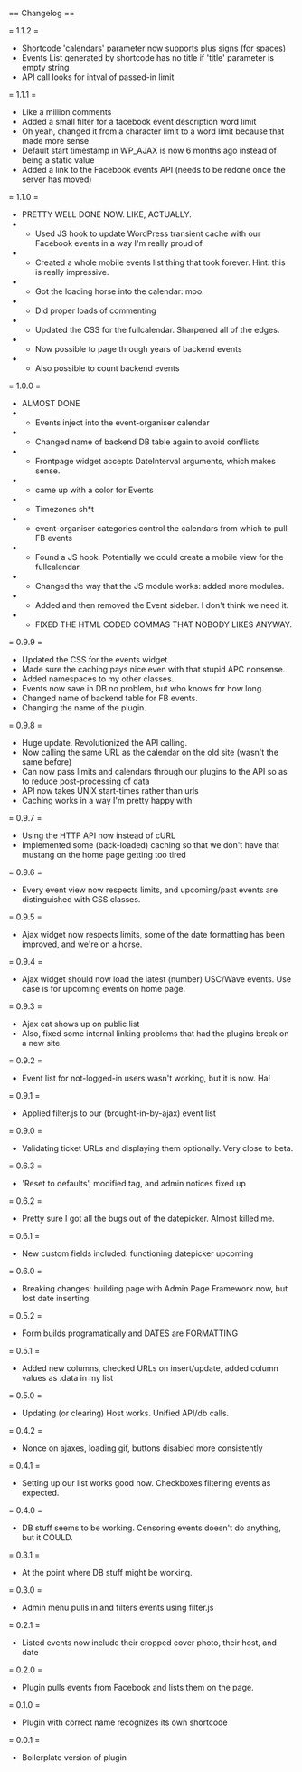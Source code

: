 == Changelog ==

= 1.1.2 =
* Shortcode 'calendars' parameter now supports plus signs (for spaces)
* Events List generated by shortcode has no title if 'title' parameter is empty string
* API call looks for intval of passed-in limit

= 1.1.1 =
* Like a million comments
* Added a small filter for a facebook event description word limit
* Oh yeah, changed it from a character limit to a word limit because that made more sense
* Default start timestamp in WP_AJAX is now 6 months ago instead of being a static value
* Added a link to the Facebook events API (needs to be redone once the server has moved)

= 1.1.0 =
* PRETTY WELL DONE NOW.  LIKE, ACTUALLY.
* * Used JS hook to update WordPress transient cache with our Facebook events in a way I'm really proud of.
* * Created a whole mobile events list thing that took forever.  Hint: this is really impressive.
* * Got the loading horse into the calendar: moo.
* * Did proper loads of commenting
* * Updated the CSS for the fullcalendar.  Sharpened all of the edges.
* * Now possible to page through years of backend events
* * Also possible to count backend events

= 1.0.0 =
* ALMOST DONE
* * Events inject into the event-organiser calendar
* * Changed name of backend DB table again to avoid conflicts
* * Frontpage widget accepts DateInterval arguments, which makes sense.
* * came up with a color for Events
* * Timezones sh*t
* * event-organiser categories control the calendars from which to pull FB events
* * Found a JS hook.  Potentially we could create a mobile view for the fullcalendar.
* * Changed the way that the JS module works: added more modules.
* * Added and then removed the Event sidebar.  I don't think we need it.
* * FIXED THE HTML CODED COMMAS THAT NOBODY LIKES ANYWAY.

= 0.9.9 =
* Updated the CSS for the events widget.
* Made sure the caching pays nice even with that stupid APC nonsense.
* Added namespaces to my other classes.
* Events now save in DB no problem, but who knows for how long.
* Changed name of backend table for FB events.
* Changing the name of the plugin.


= 0.9.8 =
* Huge update.  Revolutionized the API calling.
* Now calling the same URL as the calendar on the old site (wasn't the same before)
* Can now pass limits and calendars through our plugins to the API so as to reduce post-processing of data
* API now takes UNIX start-times rather than urls
* Caching works in a way I'm pretty happy with

= 0.9.7 =
* Using the HTTP API now instead of cURL
* Implemented some (back-loaded) caching so that we don't have that mustang on the home page getting too tired

= 0.9.6 =
* Every event view now respects limits, and upcoming/past events are distinguished with CSS classes.

= 0.9.5 =
* Ajax widget now respects limits, some of the date formatting has been improved, and we're on a horse.

= 0.9.4 =
* Ajax widget should now load the latest (number) USC/Wave events.  Use case is for upcoming events on home page.

= 0.9.3 =
* Ajax cat shows up on public list
* Also, fixed some internal linking problems that had the plugins break on a new site.

= 0.9.2 =
* Event list for not-logged-in users wasn't working, but it is now. Ha!

= 0.9.1 =
* Applied filter.js to our (brought-in-by-ajax) event list

= 0.9.0 =
* Validating ticket URLs and displaying them optionally.  Very close to beta.

= 0.6.3 =
* 'Reset to defaults', modified tag, and admin notices fixed up

= 0.6.2 =
* Pretty sure I got all the bugs out of the datepicker.  Almost killed me.

= 0.6.1 =
* New custom fields included: functioning datepicker upcoming

= 0.6.0 =
* Breaking changes: building page with Admin Page Framework now, but lost date inserting.

= 0.5.2 =
* Form builds programatically and DATES are FORMATTING

= 0.5.1 =
* Added new columns, checked URLs on insert/update, added column values as .data in my list

= 0.5.0 =
* Updating (or clearing) Host works. Unified API/db calls.

= 0.4.2 =
* Nonce on ajaxes, loading gif, buttons disabled more consistently

= 0.4.1 =
* Setting up our list works good now.  Checkboxes filtering events as expected.

= 0.4.0 =
* DB stuff seems to be working. Censoring events doesn't do anything, but it COULD.

= 0.3.1 =
* At the point where DB stuff might be working.

= 0.3.0 =
* Admin menu pulls in and filters events using filter.js

= 0.2.1 =
* Listed events now include their cropped cover photo, their host, and date

= 0.2.0 =
* Plugin pulls events from Facebook and lists them on the page.

= 0.1.0 =
* Plugin with correct name recognizes its own shortcode

= 0.0.1 =
* Boilerplate version of plugin